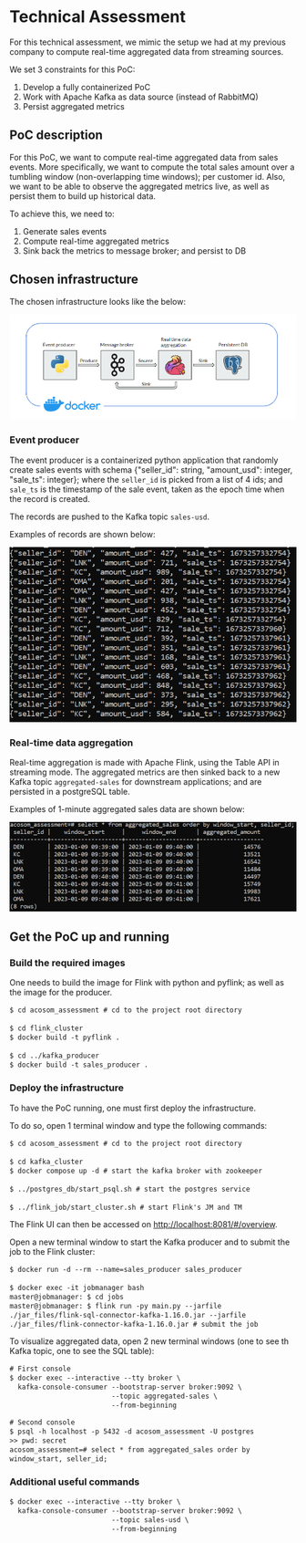 # Technical Assessment

For this technical assessment, we mimic the setup we had at my previous company to compute real-time aggregated data from streaming sources.

We set 3 constraints for this PoC:
1. Develop a fully containerized PoC
2. Work with Apache Kafka as data source (instead of RabbitMQ)
3. Persist aggregated metrics

## PoC description

For this PoC, we want to compute real-time aggregated data from sales events. More specifically, we want to compute the total sales amount over a tumbling window (non-overlapping time windows); per customer id. Also, we want to be able to observe the aggregated metrics live, as well as persist them to build up historical data.

To achieve this, we need to:
1. Generate sales events
2. Compute real-time aggregated metrics
3. Sink back the metrics to message broker; and persist to DB

## Chosen infrastructure

The chosen infrastructure looks like the below:

![](./presentation/pictures/infrastructure.PNG)

### Event producer

The event producer is a containerized python application that randomly create sales events with schema {"seller_id": string, "amount_usd": integer, "sale_ts": integer}; where the `seller_id` is picked from a list of 4 ids; and `sale_ts` is the timestamp of the sale event, taken as the epoch time when the record is created.

The records are pushed to the Kafka topic `sales-usd`.

Examples of records are shown below:

![](./presentation/pictures/kafka_raw_data.PNG)

### Real-time data aggregation

Real-time aggregation is made with Apache Flink, using the Table API in streaming mode. The aggregated metrics are then sinked back to a new Kafka topic `aggregated-sales` for downstream applications; and are persisted in a postgreSQL table.

Examples of 1-minute aggregated sales data are shown below:

![](./presentation/pictures/postgres_table.PNG)

## Get the PoC up and running

### Build the required images

One needs to build the image for Flink with python and pyflink; as well as the image for the producer.

```console
$ cd acosom_assessment # cd to the project root directory

$ cd flink_cluster
$ docker build -t pyflink .

$ cd ../kafka_producer
$ docker build -t sales_producer .
```

### Deploy the infrastructure

To have the PoC running, one must first deploy the infrastructure.

To do so, open 1 terminal window and type the following commands:

```console
$ cd acosom_assessment # cd to the project root directory

$ cd kafka_cluster
$ docker compose up -d # start the kafka broker with zookeeper

$ ../postgres_db/start_psql.sh # start the postgres service

$ ../flink_job/start_cluster.sh # start Flink's JM and TM
```

The Flink UI can then be accessed on [http://localhost:8081/#/overview](http://localhost:8081/#/overview).

Open a new terminal window to start the Kafka producer and to submit the job to the Flink cluster:

```console
$ docker run -d --rm --name=sales_producer sales_producer

$ docker exec -it jobmanager bash
master@jobmanager: $ cd jobs
master@jobmanager: $ flink run -py main.py --jarfile ./jar_files/flink-sql-connector-kafka-1.16.0.jar --jarfile ./jar_files/flink-connector-kafka-1.16.0.jar # submit the job
```

To visualize aggregated data, open 2 new terminal windows (one to see th Kafka topic, one to see the SQL table):

```console
# First console
$ docker exec --interactive --tty broker \
  kafka-console-consumer --bootstrap-server broker:9092 \
                         --topic aggregated-sales \
                         --from-beginning
```

```console
# Second console
$ psql -h localhost -p 5432 -d acosom_assessment -U postgres
>> pwd: secret
acosom_assessment=# select * from aggregated_sales order by window_start, seller_id;
```

### Additional useful commands

```console
$ docker exec --interactive --tty broker \
  kafka-console-consumer --bootstrap-server broker:9092 \
                         --topic sales-usd \
                         --from-beginning
```